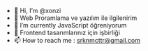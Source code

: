 - 👋 Hi, I’m @xonzi
- 👀  Web  Proramlama ve yazılım ile  ilgilenirim
- 🌱 I’m currently JavaScript öğreniyorum
- 💞️ Frontend tasarımlarınız için işbirliği 
- 📫 How to reach me :  srknmcttr@gmail.com

<!---
xonzi/xonzi is a ✨ special ✨ repository because its `README.md` (this file) appears on your GitHub profile.
You can click the Preview link to take a look at your changes.
--->
